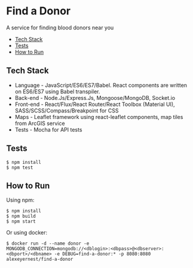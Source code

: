 # Find a Donor
A service for finding blood donors near you

* [Tech Stack](#tech-stack)
* [Tests](#tests)
* [How to Run](#how-to-run)

## Tech Stack
* Language - JavaScript/ES6/ES7/Babel. React components are written on ES6/ES7 using Babel transpiler.
* Back-end - Node.Js/Express.Js, Mongoose/MongoDB, Socket.io
* Front-end -  React/Flux/React Router/React Toolbox (Material UI), SASS/SCSS/Compass/Breakpoint for CSS
* Maps - Leaflet framework using react-leaflet components, map tiles from ArcGIS service
* Tests - Mocha for API tests


## Tests

```
$ npm install
$ npm test
```

## How to Run

Using npm:
```
$ npm install
$ npm build
$ npm start
```

Or using docker:
```
$ docker run -d --name donor -e MONGODB_CONNECTION=mongodb://<dblogin>:<dbpass>@<dbserver>:<dbport>/<dbname> -e DEBUG=find-a-donor:* -p 8080:8080 alexeyernest/find-a-donor
```
